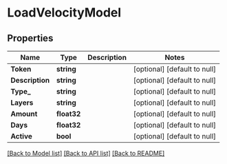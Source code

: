 # LoadVelocityModel

## Properties
Name | Type | Description | Notes
------------ | ------------- | ------------- | -------------
**Token** | **string** |  | [optional] [default to null]
**Description** | **string** |  | [optional] [default to null]
**Type_** | **string** |  | [optional] [default to null]
**Layers** | **string** |  | [optional] [default to null]
**Amount** | **float32** |  | [optional] [default to null]
**Days** | **float32** |  | [optional] [default to null]
**Active** | **bool** |  | [optional] [default to null]

[[Back to Model list]](../README.md#documentation-for-models) [[Back to API list]](../README.md#documentation-for-api-endpoints) [[Back to README]](../README.md)


